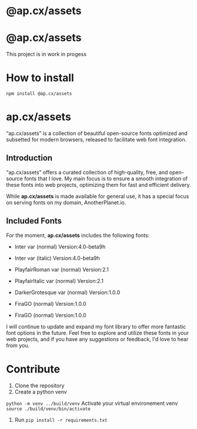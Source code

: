 # @ap.cx/assets

<!-- 
This page is automatically generated by a Python script during the build process. To edit its content, modify the template located at scripts/README_template.md. Please avoid making direct changes to this generated page as they will be overwritten the next time the script is run. Instead, update the template to reflect the desired changes in the final output.  -->


# @ap.cx/assets
This project is in work in progess

# How to install
    npm install @ap.cx/assets
# **ap.cx/assets**

“ap.cx/assets” is a collection of beautiful open-source fonts optimized and subsetted for modern browsers, released to facilitate web font integration.

## **Introduction**

“ap.cx/assets” offers a curated collection of high-quality, free, and open-source fonts that I love. 
My main focus is to ensure a smooth integration of these fonts into web projects, optimizing them for fast and efficient delivery.

While **ap.cx/assets** is made available for general use, it has a special focus on serving fonts on my domain, AnotherPlanet.io.

## **Included Fonts**

For the moment, **ap.cx/assets** includes the following fonts:


 - Inter var (normal) Version:4.0-beta9h    

 - Inter var (italic) Version:4.0-beta9h    

 - PlayfairRoman var (normal) Version:2.1    

 - PlayfairItalic var (normal) Version:2.1    

 - DarkerGrotesque var (normal) Version:1.0.0    

 - FiraGO (normal) Version:1.0.0    

 - FiraGO (normal) Version:1.0.0    


I will continue to update and expand my font library to offer more fantastic font options in the future.
Feel free to explore and utilize these fonts in your web projects, and if you have any suggestions or feedback, I'd love to hear from you.

# Contribute
1. Clone the repository
2. Create a python venv

`python -m venv ../build/venv`
Activate your virtual environement venv
`source ./build/venv/bin/activate`

1. Run `pip install -r requirements.txt`


